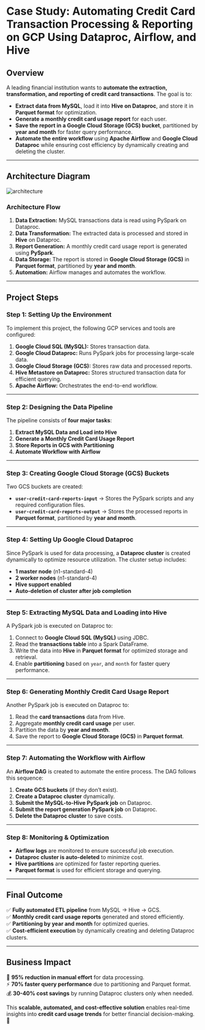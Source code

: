 # **Case Study: Automating Credit Card Transaction Processing & Reporting on GCP Using Dataproc, Airflow, and Hive**  

## **Overview**  
A leading financial institution wants to **automate the extraction, transformation, and reporting of credit card transactions**. The goal is to:  
- **Extract data from MySQL**, load it into **Hive on Dataproc**, and store it in **Parquet format** for optimization.  
- **Generate a monthly credit card usage report** for each user.  
- **Save the report in a Google Cloud Storage (GCS) bucket**, partitioned by **year and month** for faster query performance.  
- **Automate the entire workflow** using **Apache Airflow** and **Google Cloud Dataproc** while ensuring cost efficiency by dynamically creating and deleting the cluster.  

---

## **Architecture Diagram**  
![architecture](https://github.com/user-attachments/assets/fee88331-cb93-4889-b156-dd19425ffb15)


### **Architecture Flow**  
1. **Data Extraction:** MySQL transactions data is read using PySpark on Dataproc.  
2. **Data Transformation:** The extracted data is processed and stored in **Hive** on Dataproc.  
3. **Report Generation:** A monthly credit card usage report is generated using **PySpark**.  
4. **Data Storage:** The report is stored in **Google Cloud Storage (GCS)** in **Parquet format**, partitioned by **year and month**.  
5. **Automation:** Airflow manages and automates the workflow.  

---

## **Project Steps**  

### **Step 1: Setting Up the Environment**  
To implement this project, the following GCP services and tools are configured:  
1. **Google Cloud SQL (MySQL):** Stores transaction data.  
2. **Google Cloud Dataproc:** Runs PySpark jobs for processing large-scale data.  
3. **Google Cloud Storage (GCS):** Stores raw data and processed reports.  
4. **Hive Metastore on Dataproc:** Stores structured transaction data for efficient querying.  
5. **Apache Airflow:** Orchestrates the end-to-end workflow.  

---

### **Step 2: Designing the Data Pipeline**  

The pipeline consists of **four major tasks**:  
1. **Extract MySQL Data and Load into Hive**  
2. **Generate a Monthly Credit Card Usage Report**  
3. **Store Reports in GCS with Partitioning**  
4. **Automate Workflow with Airflow**  

---

### **Step 3: Creating Google Cloud Storage (GCS) Buckets**  
Two GCS buckets are created:  
- **`user-credit-card-reports-input`** → Stores the PySpark scripts and any required configuration files.  
- **`user-credit-card-reports-output`** → Stores the processed reports in **Parquet format**, partitioned by **year and month**.  

---

### **Step 4: Setting Up Google Cloud Dataproc**  
Since PySpark is used for data processing, a **Dataproc cluster** is created dynamically to optimize resource utilization. The cluster setup includes:  
- **1 master node** (n1-standard-4)  
- **2 worker nodes** (n1-standard-4)  
- **Hive support enabled**  
- **Auto-deletion of cluster after job completion**  

---

### **Step 5: Extracting MySQL Data and Loading into Hive**  
A PySpark job is executed on Dataproc to:  
1. Connect to **Google Cloud SQL (MySQL)** using JDBC.  
2. Read the **transactions table** into a Spark DataFrame.  
3. Write the data into **Hive** in **Parquet format** for optimized storage and retrieval.  
4. Enable **partitioning** based on `year`, and `month` for faster query performance.  

---

### **Step 6: Generating Monthly Credit Card Usage Report**  
Another PySpark job is executed on Dataproc to:  
1. Read the **card transactions** data from Hive.  
2. Aggregate **monthly credit card usage** per user.  
3. Partition the data by **year and month**.  
4. Save the report to **Google Cloud Storage (GCS)** in **Parquet format**.  

---

### **Step 7: Automating the Workflow with Airflow**  
An **Airflow DAG** is created to automate the entire process. The DAG follows this sequence:  
1. **Create GCS buckets** (if they don’t exist).  
2. **Create a Dataproc cluster** dynamically.  
3. **Submit the MySQL-to-Hive PySpark job** on Dataproc.  
4. **Submit the report generation PySpark job** on Dataproc.  
5. **Delete the Dataproc cluster** to save costs.  

---

### **Step 8: Monitoring & Optimization**  
- **Airflow logs** are monitored to ensure successful job execution.  
- **Dataproc cluster is auto-deleted** to minimize cost.  
- **Hive partitions** are optimized for faster reporting queries.  
- **Parquet format** is used for efficient storage and querying.  

---

## **Final Outcome**  
✅ **Fully automated ETL pipeline** from MySQL → Hive → GCS.  
✅ **Monthly credit card usage reports** generated and stored efficiently.  
✅ **Partitioning by year and month** for optimized queries.  
✅ **Cost-efficient execution** by dynamically creating and deleting Dataproc clusters.  

---

## **Business Impact**  
🚀 **95% reduction in manual effort** for data processing.  
⚡ **70% faster query performance** due to partitioning and Parquet format.  
💰 **30-40% cost savings** by running Dataproc clusters only when needed.  

This **scalable, automated, and cost-effective solution** enables real-time insights into **credit card usage trends** for better financial decision-making. 🚀  

